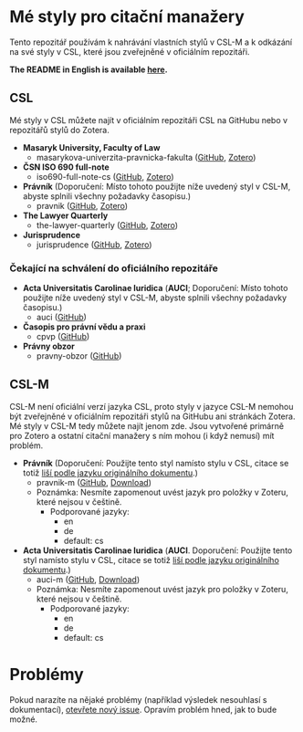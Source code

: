 # Mé styly pro citační manažery
Tento repozitář používám k nahrávání vlastních stylů v CSL-M a k odkázání na své styly v CSL, které jsou zveřejněné v oficiálním repozitáři.

**The README in English is available [here](https://github.com/OTristanF/csl-styles/blob/master/README-en.md).**

## CSL
Mé styly v CSL můžete najít v oficiálním repozitáři CSL na GitHubu nebo v repozitářů stylů do Zotera.

- **Masaryk University, Faculty of Law**
  - masarykova-univerzita-pravnicka-fakulta ([GitHub](https://github.com/citation-style-language/styles/blob/master/masarykova-univerzita-pravnicka-fakulta.csl), [Zotero](https://www.zotero.org/styles?q=id%3Amasarykova-univerzita-pravnicka-fakulta))
- **ČSN ISO 690 full-note**
  - iso690-full-note-cs ([GitHub](https://github.com/citation-style-language/styles/blob/master/iso690-full-note-cs.csl), [Zotero](https://www.zotero.org/styles?q=id%3Aiso690-full-note-cs))
- **Právník** (Doporučení: Místo tohoto použijte níže uvedený styl v CSL-M, abyste splnili všechny požadavky časopisu.)
  - pravnik ([GitHub](https://github.com/citation-style-language/styles/blob/master/pravnik.csl), [Zotero](https://www.zotero.org/styles?q=id%3Apravnik))
- **The Lawyer Quarterly**
  - the-lawyer-quarterly ([GitHub](https://github.com/citation-style-language/styles/tree/master/dependent/the-lawyer-quarterly.csl), [Zotero](https://www.zotero.org/styles?q=id%3Athe-lawyer-quarterly))
- **Jurisprudence**
  - jurisprudence ([GitHub](https://github.com/citation-style-language/styles/blob/master/jurisprudence.csl), [Zotero](https://www.zotero.org/styles?q=id%3Ajurisprudence))
 
### Čekající na schválení do oficiálního repozitáře

- **Acta Universitatis Carolinae Iuridica** (**AUCI**; Doporučení: Místo tohoto použijte níže uvedený styl v CSL-M, abyste splnili všechny požadavky časopisu.)
  - auci ([GitHub](https://github.com/OTFlorian/styles/raw/patch-10/auci.csl))
- **Časopis pro právní vědu a praxi**
  - cpvp ([GitHub](https://github.com/OTFlorian/styles/raw/patch-13/cpvp.csl))
- **Právny obzor**
  - pravny-obzor ([GitHub](https://github.com/OTFlorian/styles/raw/patch-14/pravny-obzor.csl))

## CSL-M
CSL-M není oficiální verzí jazyka CSL, proto styly v jazyce CSL-M nemohou být zveřejněné v oficiálním repozitáři stylů na GitHubu ani stránkách Zotera. Mé styly v CSL-M tedy můžete najít jenom zde. Jsou vytvořené primárně pro Zotero a ostatní citační manažery s ním mohou (i když nemusí) mít problém.

- **Právník** (Doporučení: Použijte tento styl namísto stylu v CSL, citace se totiž [liší podle jazyku originálního dokumentu](https://forums.zotero.org/discussion/85344/how-to-change-the-locale-for-a-term-to-match-the-document-language).)
  - pravnik-m ([GitHub](https://github.com/OTristanF/csl-styles/blob/master/csl-m/pravnik-m.csl), [Download](https://github.com/OTristanF/csl-styles/raw/master/csl-m/pravnik-m.csl))
  - Poznámka: Nesmíte zapomenout uvést jazyk pro položky v Zoteru, které nejsou v češtině.
    - Podporované jazyky:
      - en
      - de
      - default: cs
- **Acta Universitatis Carolinae Iuridica** (**AUCI**. Doporučení: Použijte tento styl namísto stylu v CSL, citace se totiž [liší podle jazyku originálního dokumentu](https://forums.zotero.org/discussion/85344/how-to-change-the-locale-for-a-term-to-match-the-document-language).)
  - auci-m ([GitHub](https://github.com/OTristanF/csl-styles/blob/master/csl-m/auci-m.csl), [Download](https://github.com/OTristanF/csl-styles/raw/master/csl-m/auci-m.csl))
  - Poznámka: Nesmíte zapomenout uvést jazyk pro položky v Zoteru, které nejsou v češtině.
    - Podporované jazyky:
      - en
      - de
      - default: cs

# Problémy
Pokud narazíte na nějaké problémy (například výsledek nesouhlasí s dokumentací), [otevřete nový issue](https://github.com/OTristanF/csl-styles/issues). Opravím problém hned, jak to bude možné.
